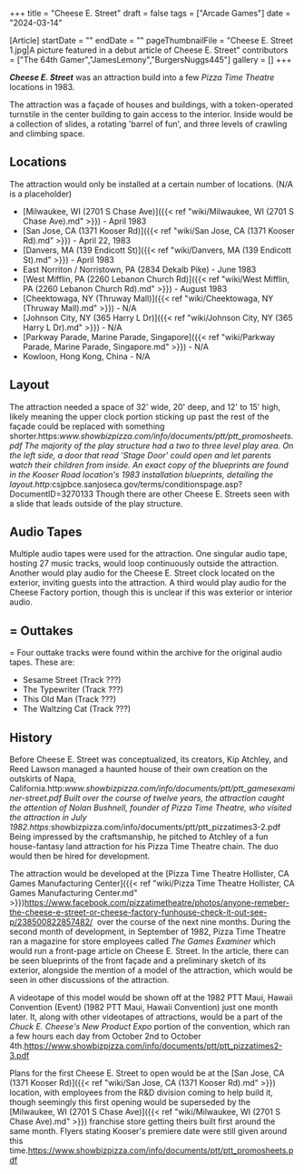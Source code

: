 +++
title = "Cheese E. Street"
draft = false
tags = ["Arcade Games"]
date = "2024-03-14"

[Article]
startDate = ""
endDate = ""
pageThumbnailFile = "Cheese E. Street 1.jpg|A picture featured in a debut article of Cheese E. Street"
contributors = ["The 64th Gamer","JamesLemony","BurgersNuggs445"]
gallery = []
+++


<b><i>Cheese E. Street</b></i> was an attraction build into a few <i>Pizza Time Theatre</i> locations in 1983.

The attraction was a façade of houses and buildings, with a token-operated turnstile in the center building to gain access to the interior. Inside would be a collection of slides, a rotating 'barrel of fun', and three levels of crawling and climbing space.

<h2>Locations</h2>
The attraction would only be installed at a certain number of locations. (N/A is a placeholder)

* [Milwaukee, WI (2701 S Chase Ave)]({{< ref "wiki/Milwaukee, WI (2701 S Chase Ave).md" >}}) - April 1983
* [San Jose, CA (1371 Kooser Rd)]({{< ref "wiki/San Jose, CA (1371 Kooser Rd).md" >}}) - April 22, 1983
* [Danvers, MA (139 Endicott St)]({{< ref "wiki/Danvers, MA (139 Endicott St).md" >}}) - April 1983
* East Norriton / Norristown, PA (2834 Dekalb Pike) - June 1983
* [West Mifflin, PA (2260 Lebanon Church Rd)]({{< ref "wiki/West Mifflin, PA (2260 Lebanon Church Rd).md" >}}) - August 1983
* [Cheektowaga, NY (Thruway Mall)]({{< ref "wiki/Cheektowaga, NY (Thruway Mall).md" >}}) - N/A
* [Johnson City, NY (365 Harry L Dr)]({{< ref "wiki/Johnson City, NY (365 Harry L Dr).md" >}}) - N/A
* [Parkway Parade, Marine Parade, Singapore]({{< ref "wiki/Parkway Parade, Marine Parade, Singapore.md" >}}) - N/A
* Kowloon, Hong Kong, China - N/A

<h2> Layout </h2>
The attraction needed a space of 32' wide, 20' deep, and 12' to 15' high, likely meaning the upper clock portion sticking up past the rest of the façade could be replaced with something shorter.<ref>https:<i>www.showbizpizza.com/info/documents/ptt/ptt_promosheets.pdf</ref> The majority of the play structure had a two to three level play area. On the left side, a door that read 'Stage Door' could open and let parents watch their children from inside. An exact copy of the blueprints are found in the Kooser Road location's 1983 installation blueprints, detailing the layout.<ref>http:</i>csjpbce.sanjoseca.gov/terms/conditionspage.asp?DocumentID=3270133</ref> Though there are other Cheese E. Streets seen with a slide that leads outside of the play structure.

<h2> Audio Tapes </h2>
Multiple audio tapes were used for the attraction. One singular audio tape, hosting 27 music tracks, would loop continuously outside the attraction. Another would play audio for the Cheese E. Street clock located on the exterior, inviting guests into the attraction. A third would play audio for the Cheese Factory portion, though this is unclear if this was exterior or interior audio.

<h2>= Outtakes </h2>=
Four outtake tracks were found within the archive for the original audio tapes. These are:

* Sesame Street (Track ???)
* The Typewriter (Track ???)
* This Old Man (Track ???)
* The Waltzing Cat (Track ???)

<h2> History </h2>
Before Cheese E. Street was conceptualized, its creators, Kip Atchley, and Reed Lawson managed a haunted house of their own creation on the outskirts of Napa, California.<ref name=':0'>http:<i>www.showbizpizza.com/info/documents/ptt/ptt_gamesexaminer-street.pdf</ref> Built over the course of twelve years, the attraction caught the attention of Nolan Bushnell, founder of Pizza Time Theatre, who visited the attraction in July 1982.<ref>https:</i>showbizpizza.com/info/documents/ptt/ptt_pizzatimes3-2.pdf</ref> Being impressed by the craftsmanship, he pitched to Atchley of a fun house-fantasy land attraction for his Pizza Time Theatre chain. The duo would then be hired for development.

The attraction would be developed at the [Pizza Time Theatre Hollister, CA Games Manufacturing Center]({{< ref "wiki/Pizza Time Theatre Hollister, CA Games Manufacturing Center.md" >}})<ref name=':1'>https://www.facebook.com/pizzatimetheatre/photos/anyone-remeber-the-cheese-e-street-or-cheese-factory-funhouse-check-it-out-see-p/238500822857482/</ref>  over the course of the next nine months. During the second month of development, in September of 1982, Pizza Time Theatre ran a magazine for store employees called <i>The Games Examiner</i> which would run a front-page article on Cheese E. Street. In the article, there can be seen blueprints of the front façade and a preliminary sketch of its exterior, alongside the mention of a model of the attraction, which would be seen in other discussions of the attraction.

A videotape of this model would be shown off at the 1982 PTT Maui, Hawaii Convention (Event) (1982 PTT Maui, Hawaii Convention) just one month later.<ref name=':0' /> It, along with other videotapes of attractions, would be a part of the <i>Chuck E. Cheese's New Product Expo</i> portion of the convention, which ran a few hours each day from October 2nd to October 4th.<ref>https://www.showbizpizza.com/info/documents/ptt/ptt_pizzatimes2-3.pdf</ref>

Plans for the first Cheese E. Street to open would be at the [San Jose, CA (1371 Kooser Rd)]({{< ref "wiki/San Jose, CA (1371 Kooser Rd).md" >}}) location, with employees from the R&D division coming to help build it<ref name=':1' />, though seemingly this first opening would be superseded by the [Milwaukee, WI (2701 S Chase Ave)]({{< ref "wiki/Milwaukee, WI (2701 S Chase Ave).md" >}}) franchise store getting theirs built first around the same month. Flyers stating Kooser's premiere date were still given around this time.<ref>https://www.showbizpizza.com/info/documents/ptt/ptt_promosheets.pdf</ref>




